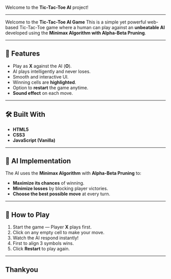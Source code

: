 Welcome to the **Tic-Tac-Toe AI** project!  

---

Welcome to the **Tic-Tac-Toe AI Game**
This is a simple yet powerful web-based Tic-Tac-Toe game where a human can play against an **unbeatable AI** developed using the **Minimax Algorithm with Alpha-Beta Pruning**.

---

## 🚀 Features
- Play as **X** against the AI (**O**).
- AI plays intelligently and never loses.
- Smooth and interactive UI.
- Winning cells are **highlighted**.
- Option to **restart** the game anytime.
- **Sound effect** on each move.

---

## 🛠️ Built With
- **HTML5**  
- **CSS3**  
- **JavaScript (Vanilla)**

---

## 🧠 AI Implementation
The AI uses the **Minimax Algorithm** with **Alpha-Beta Pruning** to:
- **Maximize its chances** of winning.
- **Minimize losses** by blocking player victories.
- **Choose the best possible move** at every turn.

---


## 🧩 How to Play
1. Start the game — Player **X** plays first.
2. Click on any empty cell to make your move.
3. Watch the AI respond instantly!
4. First to align 3 symbols wins.
5. Click **Restart** to play again.

---

## Thankyou
